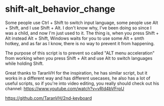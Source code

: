# shift-alt_behavior_change

Some people use Ctrl + Shift to switch input language, some people use Alt + Shift, and I use Shift + Alt. I don't know why, I've been doing so since I was a child, and now I'm just used to it. The thing is, when you press Shift + Alt instead Alt + Shift, Windows waits for you to use some Alt + smth hotkey, and as far as I know, there is no way to prevent it from happening.

The purpose of this script is to prevent so called "ALT menu acceleration" from working when you press Shift + Alt and use Alt to switch languages while holding Shift.

Great thanks to TaranVH for the inspiration, he has similar script, but it works in a different way and has different usecases, he also has a lot of useful scripts, so if you're into video editing, you really should check out his channel:
https://www.youtube.com/watch?v=vRld4bVFrpU

https://github.com/TaranVH/2nd-keyboard
